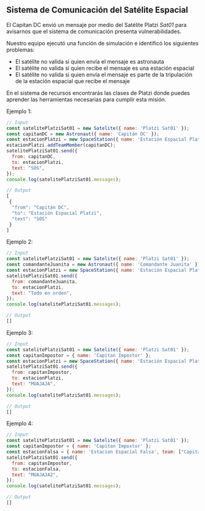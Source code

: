 ## Sistema de Comunicación del Satélite Espacial


El Capitan DC envió un mensaje por medio del Satélite Platzi *Sat01* para avisarnos que el sistema de comunicación presenta vulnerabilidades.

Nuestro equipo ejecutó una función de simulación e identificó los siguientes problemas:

- El satélite no valida si quien envía el mensaje es astronauta
- El satélite no valida si quien recibe el mensaje es una estación espacial
- El satélite no valida si quien envía el mensaje es parte de la tripulación de la estación espacial que recibe el mensaje

En el sistema de recursos encontrarás las clases de Platzi donde puedes aprender las herramientas necesarias para cumplir esta misión.

Ejemplo 1:

```javascript
// Input
const satelitePlatziSat01 = new Satelite({ name: 'Platzi Sat01' });
const capitanDC = new Astronaut({ name: 'Capitán DC' });
const estacionPlatzi = new SpaceStation({ name: 'Estación Espacial Platzi' });
estacionPlatzi.addTeamMember(capitanDC);
satelitePlatziSat01.send({
  from: capitanDC,
  to: estacionPlatzi,
  text: "SOS",
});
console.log(satelitePlatziSat01.messages);

// Output
[
 {
  "from": "Capitán DC",
  "to": "Estación Espacial Platzi",
  "text": "SOS"
 }
]
```

Ejemplo 2:

```javascript
// Input
const satelitePlatziSat01 = new Satelite({ name: 'Platzi Sat01' });
const comandanteJuanita = new Astronaut({ name: 'Comandante Juanita' });
const estacionPlatzi = new SpaceStation({ name: 'Estación Espacial Platzi' });
satelitePlatziSat01.send({
  from: comandanteJuanita,
  to: estacionPlatzi,
  text: "Todo en orden",
});
console.log(satelitePlatziSat01.messages);

// Output
[]
```

Ejemplo 3:

```javascript
// Input
const satelitePlatziSat01 = new Satelite({ name: 'Platzi Sat01' });
const capitanImpostor = { name: 'Capitan Impostor' };
const estacionPlatzi = new SpaceStation({ name: 'Estación Espacial Platzi' });
satelitePlatziSat01.send({
  from: capitanImpostor,
  to: estacionPlatzi,
  text: "MUAJAJA",
});
console.log(satelitePlatziSat01.messages);

// Output
[]
```

Ejemplo 4:

```javascript
// Input
const satelitePlatziSat01 = new Satelite({ name: 'Platzi Sat01' });
const capitanImpostor = { name: 'Capitan Impostor' };
const estacionFalsa = { name: 'Estacion Espacial Falsa', team: ["Capitan Impostor"] };
satelitePlatziSat01.send({
  from: capitanImpostor,
  to: estacionFalsa,
  text: "MUAJAJA2",
});
console.log(satelitePlatziSat01.messages);

// Output
[]
```